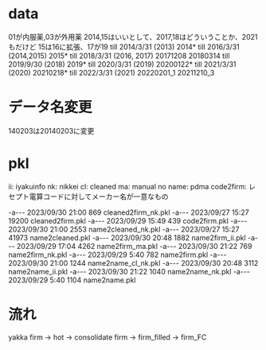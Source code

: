 # data
01が内服薬,03が外用薬
2014,15はいいとして、2017,18はどういうことか、2021もだけど
15は16に拡張、17が19
till 2014/3/31 (2013)
2014*
till 2016/3/31 (2014,2015)
2015*
till 2018/3/31 (2016, 2017)
20171208
20180314
till 2019/9/30 (2018)
2019*
till 2020/3/31 (2019)
20200122*
till 2021/3/31 (2020)
20210218*
till 2022/3/31 (2021)
20220201_1
20211210_3
# データ名変更
140203は20140203に変更

# pkl
ii: iyakuinfo
nk: nikkei cl: cleaned
ma: manual 
no name: pdma
code2firm: レセプト電算コードに対してメーカー名が一意なもの

-a---          2023/09/30    21:00            869 cleaned2firm_nk.pkl 
-a---          2023/09/27    15:27          19200 cleaned2firm.pkl
-a---          2023/09/29    15:49            439 code2firm.pkl
-a---          2023/09/30    21:00           2553 name2cleaned_nk.pkl
-a---          2023/09/27    15:27          41973 name2cleaned.pkl
-a---          2023/09/30    20:48           1882 name2firm_ii.pkl
-a---          2023/09/29    17:04           4262 name2firm_ma.pkl
-a---          2023/09/30    21:22            769 name2firm_nk.pkl
-a---          2023/09/29     5:40            782 name2firm.pkl
-a---          2023/09/30    21:00           1244 name2name_cl_nk.pkl
-a---          2023/09/30    20:48           3112 name2name_ii.pkl
-a---          2023/09/30    21:22           1040 name2name_nk.pkl
-a---          2023/09/29     5:40           1104 name2name.pkl


# 流れ
yakka firm -> hot -> consolidate
firm -> firm_filled -> firm_FC